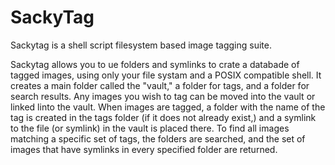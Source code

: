 # SackyTag
Sackytag is a shell script filesystem based image tagging suite.

Sackytag allows you to ue folders and symlinks to crate a databade of tagged images, using only your file systam and a POSIX compatible shell. It creates a main folder called the "vault," a folder for tags, and a folder for search results. Any images you wish to tag can be moved into the vault or linked linto the vault. When images are tagged, a folder with the name of the tag is created in the tags folder (if it does not already exist,) and a symlink to the file (or symlink) in the vault is placed there. To find all images matching a specific set of tags, the folders are searched, and the set of images that have symlinks in every specified folder are returned.